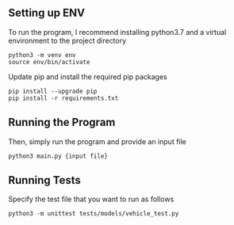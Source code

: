 ## Setting up ENV

To run the program, I recommend installing python3.7 and a virtual
environment to the project directory

    python3 -m venv env
    source env/bin/activate

Update pip and install the required pip packages

    pip install --upgrade pip
    pip install -r requirements.txt

## Running the Program

Then, simply run the program and provide an input file

    python3 main.py {input file}

## Running Tests

Specify the test file that you want to run as follows

    python3 -m unittest tests/models/vehicle_test.py
